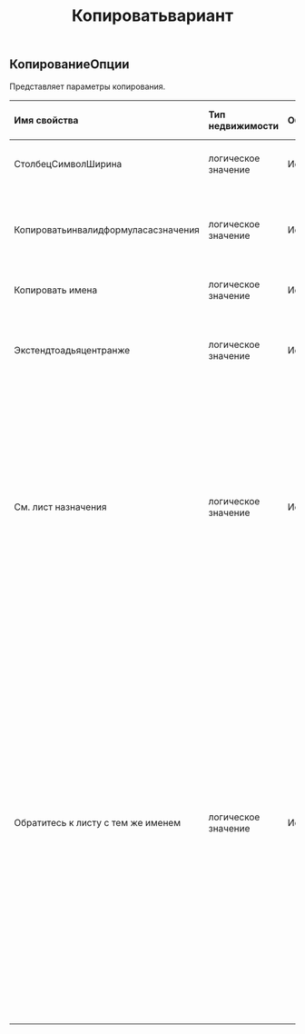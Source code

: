 ﻿---
title: Копироватьвариант
second_title: Aspose.Cells Cloud Documen
type: docs
url: /ru/specification/model/copyoptions/
description: "Aspose.Cells Спецификация облачной модели: CopyOptions. Легко обрабатывайте Excel и другие документы электронных таблиц с помощью таких функций, как открытие, создание, редактирование, разделение, слияние, сравнение и преобразование."
weight: 50
---
## **КопированиеОпции**

 Представляет параметры копирования.

| Имя свойства| Тип недвижимости| Обнуляемый| Только чтение| Значение по умолчанию| Описание|
|:- |:- |:- |:- |:- |:- |
| СтолбецСимволШирина| логическое значение| Истинный| ЛОЖЬ||Указывает, копируется ли ширина столбца в символах.|
| Копироватьинвалидформуласасзначения| логическое значение| Истинный| ЛОЖЬ|| Если формула недействительна для конечного пункта назначения, копируйте только значения.|
| Копировать имена| логическое значение| Истинный| ЛОЖЬ|| Указывает, копируются ли имена.|
| Экстендтоадьяцентранже| логическое значение| Истинный| ЛОЖЬ|| Указывает, расширяются ли диапазоны при копировании диапазона в соседний диапазон.|
| См. лист назначения| логическое значение| Истинный| ЛОЖЬ|| Если при копировании диапазона в тот же файл диаграмма ссылается на исходный лист, значение False означает, что источник данных скопированной диаграммы не будет изменен. Значение True означает, что источник данных скопированной диаграммы ссылается на целевой лист.|
| Обратитесь к листу с тем же именем| логическое значение| Истинный| ЛОЖЬ||В MS Excel при копировании формул, которые ссылаются на другие листы, при копировании листа на другой скопированные формулы должны ссылаться на исходную книгу. Однако в некоторых ситуациях пользователю может потребоваться, чтобы скопированные формулы ссылались на листы с тем же именем в той же книге, например, если эти листы были скопированы до операции копирования, тогда это свойство должно оставаться истинным.|

